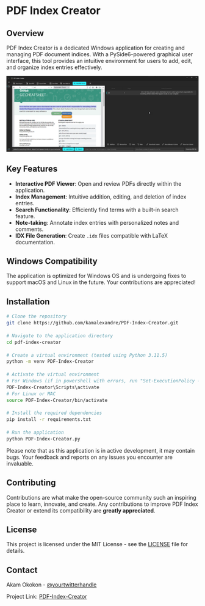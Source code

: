 # PDF Index Creator

## Overview
PDF Index Creator is a dedicated Windows application for creating and managing PDF document indices. With a PySide6-powered graphical user interface, this tool provides an intuitive environment for users to add, edit, and organize index entries effectively.

![Image](https://github.com/kamalexandre/PDF-Index-Creator/blob/main/SampleView.png)

## Key Features
- **Interactive PDF Viewer**: Open and review PDFs directly within the application.
- **Index Management**: Intuitive addition, editing, and deletion of index entries.
- **Search Functionality**: Efficiently find terms with a built-in search feature.
- **Note-taking**: Annotate index entries with personalized notes and comments.
- **IDX File Generation**: Create `.idx` files compatible with LaTeX documentation.

## Windows Compatibility
The application is optimized for Windows OS and is undergoing fixes to support macOS and Linux in the future. Your contributions are appreciated!

## Installation
```bash
# Clone the repository
git clone https://github.com/kamalexandre/PDF-Index-Creator.git

# Navigate to the application directory
cd pdf-index-creator

# Create a virtual environment (tested using Python 3.11.5)
python -m venv PDF-Index-Creator

# Activate the virtual environment
# For Windows (if in powershell with errors, run "Set-ExecutionPolicy -ExecutionPolicy RemoteSigned -Scope CurrentUser")
PDF-Index-Creator\Scripts\activate
# For Linux or MAC
source PDF-Index-Creator/bin/activate

# Install the required dependencies
pip install -r requirements.txt

# Run the application
python PDF-Index-Creator.py
```
Please note that as this application is in active development, it may contain bugs. Your feedback and reports on any issues you encounter are invaluable.

## Contributing

Contributions are what make the open-source community such an inspiring place to learn, innovate, and create. Any contributions to improve PDF Index Creator or extend its compatibility are **greatly appreciated**.


## License

This project is licensed under the MIT License - see the [LICENSE](LICENSE) file for details.

## Contact

Akam Okokon - [@yourtwitterhandle](https://twitter.com/kam_alexandre)

Project Link: [PDF-Index-Creator](https://github.com/yourusername/pdf-index-creator)

